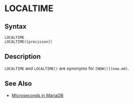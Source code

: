 
# LOCALTIME

## Syntax


```
LOCALTIME
LOCALTIME([precision])
```

## Description


`LOCALTIME` and `LOCALTIME()` are synonyms for `[NOW()](now.md)`.


## See Also


* [Microseconds in MariaDB](microseconds-in-mariadb.md)


